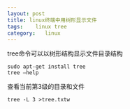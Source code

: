 ```yaml
---
layout: post
title: linux终端中用树形显示文件
tags:    linux tree
category:   linux
---
```


tree命令可以以树形结构显示文件目录结构

```
sudo apt-get install tree
tree –help
```

查看当前第3级的目录和文件

```
tree -L 3 >tree.txtw
```
